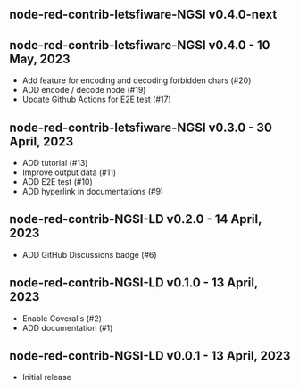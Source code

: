## node-red-contrib-letsfiware-NGSI v0.4.0-next

## node-red-contrib-letsfiware-NGSI v0.4.0 - 10 May, 2023

-   Add feature for encoding and decoding forbidden chars (#20)
-   ADD encode / decode node (#19)
-   Update Github Actions for E2E test (#17)

## node-red-contrib-letsfiware-NGSI v0.3.0 - 30 April, 2023

-   ADD tutorial (#13)
-   Improve output data (#11)
-   ADD E2E test (#10)
-   ADD hyperlink in documentations (#9)

## node-red-contrib-NGSI-LD v0.2.0 - 14 April, 2023

-   ADD GitHub Discussions badge (#6)

## node-red-contrib-NGSI-LD v0.1.0 - 13 April, 2023

-   Enable Coveralls (#2)
-   ADD documentation (#1)

## node-red-contrib-NGSI-LD v0.0.1 - 13 April, 2023

-   Initial release
